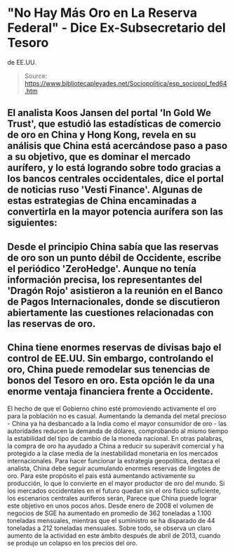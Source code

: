 # "No Hay Más Oro en La Reserva Federal" - Dice Ex-Subsecretario del Tesoro 
de EE.UU.

> Source: https://www.bibliotecapleyades.net/Sociopolitica/esp_sociopol_fed64.htm

El analista Koos Jansen del portal 'In
Gold We Trust', que estudió las estadísticas de comercio de oro
en China y Hong Kong, revela en su análisis que China está
acercándose paso a paso a su objetivo, que es dominar
el mercado aurífero, y lo está logrando sobre todo gracias a los
bancos centrales occidentales, dice el portal de noticias ruso 'Vesti
Finance'.
Algunas de estas estrategias de China encaminadas a convertirla en
la mayor potencia aurífera son las siguientes:
-
Desde el principio China sabía que las reservas de oro son un
punto débil de Occidente, escribe el periódico 'ZeroHedge'.
Aunque no tenía información precisa, los representantes del 'Dragón
Rojo' asistieron a la reunión en el Banco de Pagos Internacionales,
donde se discutieron abiertamente las cuestiones relacionadas con
las reservas de oro.
-
China tiene enormes reservas de divisas bajo el control de EE.UU.
Sin embargo, controlando el oro, China puede remodelar sus tenencias
de bonos del Tesoro en oro. Esta opción le da una enorme ventaja
financiera frente a Occidente.
-
El hecho de que el Gobierno chino esté promoviendo activamente el
oro para la población no es casual.
Aumentando la demanda del metal
precioso - China ya ha desbancado
a la India como el mayor consumidor de oro - las autoridades
reducen la demanda de dólares, comprobando al mismo tiempo
la estabilidad del tipo de cambio de la moneda nacional.
En otras
palabras, la compra de oro ha ayudado a China a reducir su superávit
comercial y ha protegido a la clase media de la inestabilidad
monetaria en los mercados internacionales.
Para hacer funcionar la estrategia geopolítica, destaca el analista,
China debe seguir acumulando enormes reservas de lingotes de oro.
Para este propósito el país está aumentando activamente su
producción, lo que lo convierte en el mayor productor de oro del
mundo.
Si los mercados occidentales en el futuro quedan sin el oro
físico suficiente, los escenarios centrales auríferos serán,
Parece que China puede lograr este objetivo en unos pocos años.
Desde enero de 2008 el volumen de negocios de SGE ha aumentado en
promedio de 362 toneladas a 1.100 toneladas mensuales, mientras que
el suministro se ha disparado de 44 toneladas a 212 toneladas
mensuales.
Sobre todo, se observa un claro aumento de la actividad
en este ámbito después de abril de 2013, cuando se produjo un
colapso en los precios del oro.
